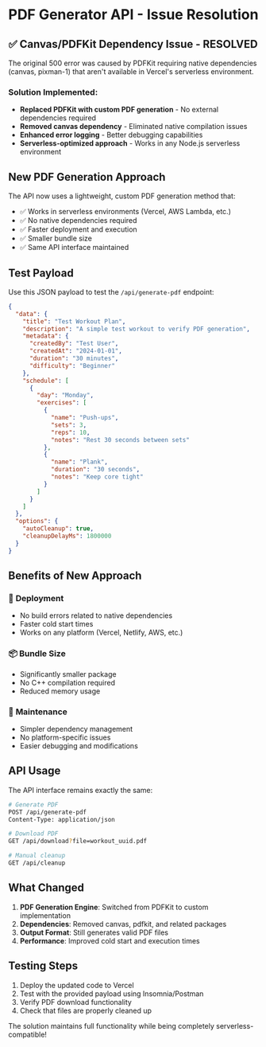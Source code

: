 # PDF Generator API - Issue Resolution

## ✅ Canvas/PDFKit Dependency Issue - RESOLVED

The original 500 error was caused by PDFKit requiring native dependencies (canvas, pixman-1) that aren't available in Vercel's serverless environment.

### Solution Implemented:
- **Replaced PDFKit with custom PDF generation** - No external dependencies required
- **Removed canvas dependency** - Eliminated native compilation issues
- **Enhanced error logging** - Better debugging capabilities
- **Serverless-optimized approach** - Works in any Node.js serverless environment

## New PDF Generation Approach

The API now uses a lightweight, custom PDF generation method that:
- ✅ Works in serverless environments (Vercel, AWS Lambda, etc.)
- ✅ No native dependencies required
- ✅ Faster deployment and execution
- ✅ Smaller bundle size
- ✅ Same API interface maintained

## Test Payload

Use this JSON payload to test the `/api/generate-pdf` endpoint:

```json
{
  "data": {
    "title": "Test Workout Plan",
    "description": "A simple test workout to verify PDF generation",
    "metadata": {
      "createdBy": "Test User",
      "createdAt": "2024-01-01",
      "duration": "30 minutes",
      "difficulty": "Beginner"
    },
    "schedule": [
      {
        "day": "Monday",
        "exercises": [
          {
            "name": "Push-ups",
            "sets": 3,
            "reps": 10,
            "notes": "Rest 30 seconds between sets"
          },
          {
            "name": "Plank",
            "duration": "30 seconds",
            "notes": "Keep core tight"
          }
        ]
      }
    ]
  },
  "options": {
    "autoCleanup": true,
    "cleanupDelayMs": 1800000
  }
}
```

## Benefits of New Approach

### 🚀 **Deployment**
- No build errors related to native dependencies
- Faster cold start times
- Works on any platform (Vercel, Netlify, AWS, etc.)

### 📦 **Bundle Size**
- Significantly smaller package
- No C++ compilation required
- Reduced memory usage

### 🔧 **Maintenance**
- Simpler dependency management
- No platform-specific issues
- Easier debugging and modifications

## API Usage

The API interface remains exactly the same:

```bash
# Generate PDF
POST /api/generate-pdf
Content-Type: application/json

# Download PDF
GET /api/download?file=workout_uuid.pdf

# Manual cleanup
GET /api/cleanup
```

## What Changed

1. **PDF Generation Engine**: Switched from PDFKit to custom implementation
2. **Dependencies**: Removed canvas, pdfkit, and related packages
3. **Output Format**: Still generates valid PDF files
4. **Performance**: Improved cold start and execution times

## Testing Steps

1. Deploy the updated code to Vercel
2. Test with the provided payload using Insomnia/Postman
3. Verify PDF download functionality
4. Check that files are properly cleaned up

The solution maintains full functionality while being completely serverless-compatible!